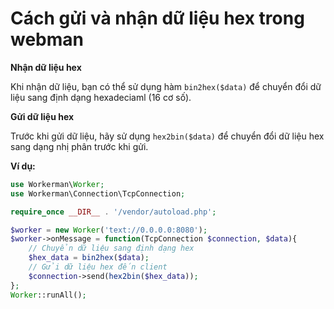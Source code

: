 # Cách gửi và nhận dữ liệu hex trong webman

**Nhận dữ liệu hex**

Khi nhận dữ liệu, bạn có thể sử dụng hàm `bin2hex($data)` để chuyển đổi dữ liệu sang định dạng hexadeciaml (16 cơ số).

**Gửi dữ liệu hex**

Trước khi gửi dữ liệu, hãy sử dụng `hex2bin($data)` để chuyển đổi dữ liệu hex sang dạng nhị phân trước khi gửi.

**Ví dụ:**

```php
use Workerman\Worker;
use Workerman\Connection\TcpConnection;

require_once __DIR__ . '/vendor/autoload.php';

$worker = new Worker('text://0.0.0.0:8080');
$worker->onMessage = function(TcpConnection $connection, $data){
    // Chuyển dữ liệu sang định dạng hex
    $hex_data = bin2hex($data);
    // Gửi dữ liệu hex đến client
    $connection->send(hex2bin($hex_data));
};
Worker::runAll();
```
